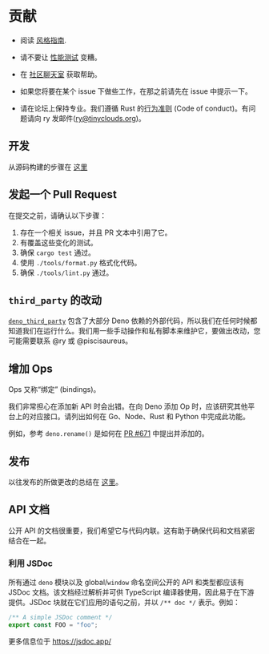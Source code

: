 # 贡献

- 阅读 [风格指南](./style-guide.zh-CN.md).

- 请不要让 [性能测试](https://deno.land/benchmarks) 变糟。

- 在 [社区聊天室](https://discord.gg/deno) 获取帮助。

- 如果您将要在某个 issue 下做些工作，在那之前请先在 issue 中提示一下。

- 请在论坛上保持专业。我们遵循 Rust 的[行为准则](https://www.rust-lang.org/policies/code-of-conduct) (Code of conduct)。有问题请向 ry 发邮件(ry@tinyclouds.org)。

## 开发

从源码构建的步骤在 [这里](./contributing/building_from_source.md)

## 发起一个 Pull Request

在提交之前，请确认以下步骤：

1. 存在一个相关 issue，并且 PR 文本中引用了它。
2. 有覆盖这些变化的测试。
3. 确保 `cargo test` 通过。
4. 使用 `./tools/format.py` 格式化代码。
5. 确保 `./tools/lint.py` 通过。

## `third_party` 的改动

[`deno_third_party`](https://github.com/denoland/deno_third_party) 包含了大部分 Deno 依赖的外部代码，所以我们在任何时候都知道我们在运行什么。我们用一些手动操作和私有脚本来维护它，要做出改动，您可能需要联系 @ry 或 @piscisaureus。

## 增加 Ops

Ops 又称“绑定” (bindings)。

我们非常担心在添加新 API 时会出错。在向 Deno 添加 Op 时，应该研究其他平台上的对应接口。请列出如何在 Go、Node、Rust 和 Python 中完成此功能。

例如，参考 `deno.rename()` 是如何在
[PR #671](https://github.com/denoland/deno/pull/671) 中提出并添加的。

## 发布

以往发布的所做更改的总结在 [这里](https://github.com/denoland/deno/releases)。

## API 文档

公开 API 的文档很重要，我们希望它与代码内联。这有助于确保代码和文档紧密结合在一起。

### 利用 JSDoc

所有通过 `deno` 模块以及 global/`window` 命名空间公开的 API 和类型都应该有 JSDoc 文档。该文档经过解析并可供 TypeScript 编译器使用，因此易于在下游提供。JSDoc 块就在它们应用的语句之前，并以 `/** doc */` 表示。例如：

```ts
/** A simple JSDoc comment */
export const FOO = "foo";
```

更多信息位于 <https://jsdoc.app/>
